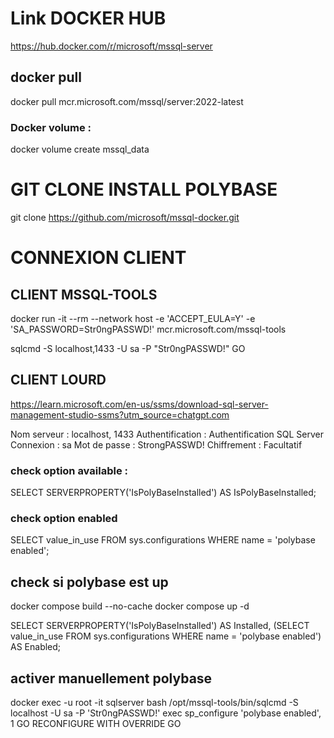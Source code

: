 # Link DOCKER HUB

https://hub.docker.com/r/microsoft/mssql-server

## docker pull

docker pull mcr.microsoft.com/mssql/server:2022-latest

### Docker volume :

docker volume create mssql_data

# GIT CLONE INSTALL POLYBASE

git clone https://github.com/microsoft/mssql-docker.git

# CONNEXION CLIENT

## CLIENT MSSQL-TOOLS

docker run -it --rm --network host -e 'ACCEPT_EULA=Y' -e 'SA_PASSWORD=Str0ngPASSWD!' mcr.microsoft.com/mssql-tools

sqlcmd -S localhost,1433 -U sa -P "Str0ngPASSWD!"
GO

## CLIENT LOURD

https://learn.microsoft.com/en-us/ssms/download-sql-server-management-studio-ssms?utm_source=chatgpt.com

Nom serveur : localhost, 1433
Authentification : Authentification SQL Server
Connexion : sa
Mot de passe : StrongPASSWD!
Chiffrement : Facultatif

### check option available :

SELECT SERVERPROPERTY('IsPolyBaseInstalled') AS IsPolyBaseInstalled;

### check option enabled

SELECT value_in_use FROM sys.configurations WHERE name = 'polybase enabled';

## check si polybase est up

docker compose build --no-cache
docker compose up -d

SELECT SERVERPROPERTY('IsPolyBaseInstalled') AS Installed,
(SELECT value_in_use FROM sys.configurations WHERE name = 'polybase enabled') AS Enabled;

## activer manuellement polybase

docker exec -u root -it sqlserver bash
/opt/mssql-tools/bin/sqlcmd -S localhost -U sa -P 'Str0ngPASSWD!'
exec sp_configure 'polybase enabled', 1
GO
RECONFIGURE WITH OVERRIDE
GO
